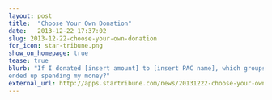 ```yaml
---
layout: post
title:  "Choose Your Own Donation"
date:   2013-12-22 17:37:02
slug: 2013-12-22-choose-your-own-donation
for_icon: star-tribune.png
show_on_homepage: true
tease: true
blurb: "If I donated [insert amount] to [insert PAC name], which groups
ended up spending my money?"
external_url: http://apps.startribune.com/news/20131222-choose-your-own-donation/
---
```


